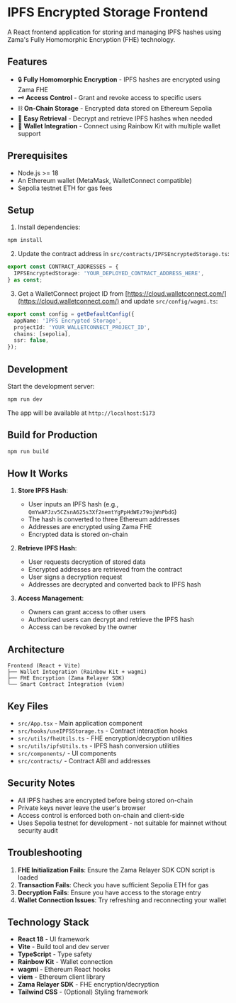 # IPFS Encrypted Storage Frontend

A React frontend application for storing and managing IPFS hashes using Zama's Fully Homomorphic Encryption (FHE) technology.

## Features

- 🔒 **Fully Homomorphic Encryption** - IPFS hashes are encrypted using Zama FHE
- 🗝️ **Access Control** - Grant and revoke access to specific users  
- ⛓️ **On-Chain Storage** - Encrypted data stored on Ethereum Sepolia
- 🔄 **Easy Retrieval** - Decrypt and retrieve IPFS hashes when needed
- 🌈 **Wallet Integration** - Connect using Rainbow Kit with multiple wallet support

## Prerequisites

- Node.js >= 18
- An Ethereum wallet (MetaMask, WalletConnect compatible)
- Sepolia testnet ETH for gas fees

## Setup

1. Install dependencies:
```bash
npm install
```

2. Update the contract address in `src/contracts/IPFSEncryptedStorage.ts`:
```typescript
export const CONTRACT_ADDRESSES = {
  IPFSEncryptedStorage: 'YOUR_DEPLOYED_CONTRACT_ADDRESS_HERE',
} as const;
```

3. Get a WalletConnect project ID from [https://cloud.walletconnect.com/](https://cloud.walletconnect.com/) and update `src/config/wagmi.ts`:
```typescript
export const config = getDefaultConfig({
  appName: 'IPFS Encrypted Storage',
  projectId: 'YOUR_WALLETCONNECT_PROJECT_ID',
  chains: [sepolia],
  ssr: false,
});
```

## Development

Start the development server:
```bash
npm run dev
```

The app will be available at `http://localhost:5173`

## Build for Production

```bash
npm run build
```

## How It Works

1. **Store IPFS Hash**: 
   - User inputs an IPFS hash (e.g., `QmYwAPJzv5CZsnA625s3Xf2nemtYgPpHdWEz79ojWnPbdG`)
   - The hash is converted to three Ethereum addresses
   - Addresses are encrypted using Zama FHE
   - Encrypted data is stored on-chain

2. **Retrieve IPFS Hash**:
   - User requests decryption of stored data
   - Encrypted addresses are retrieved from the contract
   - User signs a decryption request
   - Addresses are decrypted and converted back to IPFS hash

3. **Access Management**:
   - Owners can grant access to other users
   - Authorized users can decrypt and retrieve the IPFS hash
   - Access can be revoked by the owner

## Architecture

```
Frontend (React + Vite)
├── Wallet Integration (Rainbow Kit + wagmi)
├── FHE Encryption (Zama Relayer SDK)
└── Smart Contract Integration (viem)
```

## Key Files

- `src/App.tsx` - Main application component
- `src/hooks/useIPFSStorage.ts` - Contract interaction hooks
- `src/utils/fheUtils.ts` - FHE encryption/decryption utilities
- `src/utils/ipfsUtils.ts` - IPFS hash conversion utilities
- `src/components/` - UI components
- `src/contracts/` - Contract ABI and addresses

## Security Notes

- All IPFS hashes are encrypted before being stored on-chain
- Private keys never leave the user's browser
- Access control is enforced both on-chain and client-side
- Uses Sepolia testnet for development - not suitable for mainnet without security audit

## Troubleshooting

1. **FHE Initialization Fails**: Ensure the Zama Relayer SDK CDN script is loaded
2. **Transaction Fails**: Check you have sufficient Sepolia ETH for gas
3. **Decryption Fails**: Ensure you have access to the storage entry
4. **Wallet Connection Issues**: Try refreshing and reconnecting your wallet

## Technology Stack

- **React 18** - UI framework
- **Vite** - Build tool and dev server
- **TypeScript** - Type safety
- **Rainbow Kit** - Wallet connection
- **wagmi** - Ethereum React hooks
- **viem** - Ethereum client library
- **Zama Relayer SDK** - FHE encryption/decryption
- **Tailwind CSS** - (Optional) Styling framework